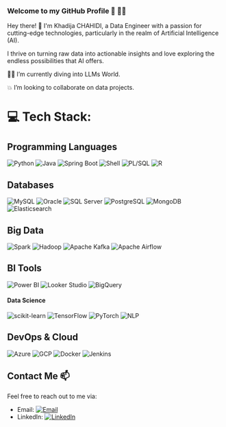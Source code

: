 ### Welcome to my GitHub Profile 👋 👩‍💻

Hey there! 👋 I'm Khadija CHAHIDI, a Data Engineer with a passion for cutting-edge technologies, particularly in the realm of Artificial Intelligence (AI).

I thrive on turning raw data into actionable insights and love exploring the endless possibilities that AI offers.

👩‍💻 I’m currently diving into LLMs World.

💥 I’m looking to collaborate on data projects.

# 💻 Tech Stack:

## Programming Languages
![Python](https://img.shields.io/badge/Python-3670A0?style=flat-square&logo=python&logoColor=ffdd54) 
![Java](https://img.shields.io/badge/Java-%23ED8B00.svg?style=flat-square&logo=java&logoColor=white) 
![Spring Boot](https://img.shields.io/badge/Spring%20Boot-6DB33F?style=flat-square&logo=spring&logoColor=white) 
![Shell](https://img.shields.io/badge/Shell-%231DAF00.svg?style=flat-square&logo=gnu-bash&logoColor=white) 
![PL/SQL](https://img.shields.io/badge/PL/SQL-F80000?style=flat-square&logo=oracle&logoColor=white) 
![R](https://img.shields.io/badge/R-276DC3?style=flat-square&logo=r&logoColor=white)

## Databases
![MySQL](https://img.shields.io/badge/MySQL-4479A1?style=flat-square&logo=mysql&logoColor=white) 
![Oracle](https://img.shields.io/badge/Oracle-F80000?style=flat-square&logo=oracle&logoColor=white) 
![SQL Server](https://img.shields.io/badge/SQL%20Server-CC2927?style=flat-square&logo=microsoft-sql-server&logoColor=white) 
![PostgreSQL](https://img.shields.io/badge/PostgreSQL-%23316192.svg?style=flat-square&logo=postgresql&logoColor=white) 
![MongoDB](https://img.shields.io/badge/MongoDB-47A248?style=flat-square&logo=mongodb&logoColor=white) 
![Elasticsearch](https://img.shields.io/badge/Elasticsearch-005571?style=flat-square&logo=elasticsearch&logoColor=white)

## Big Data
![Spark](https://img.shields.io/badge/Apache%20Spark-E25A1C.svg?style=flat-square&logo=apache-spark&logoColor=white) 
![Hadoop](https://img.shields.io/badge/Apache%20Hadoop-66CCFF.svg?style=flat-square&logo=apache-hadoop&logoColor=black) 
![Apache Kafka](https://img.shields.io/badge/Apache%20Kafka-231F20.svg?style=flat-square&logo=apache-kafka&logoColor=white) 
![Apache Airflow](https://img.shields.io/badge/Apache%20Airflow-017CEE?style=flat-square&logo=apache-airflow&logoColor=white)

## BI Tools
![Power BI](https://img.shields.io/badge/Power%20BI-F2C811?style=flat-square&logo=power%20bi&logoColor=black) 
![Looker Studio](https://img.shields.io/badge/Looker%20Studio-5A2D3A?style=flat-square&logo=google&logoColor=white) 
![BigQuery](https://img.shields.io/badge/BigQuery-4285F4?style=flat-square&logo=google-cloud&logoColor=white)

#### Data Science
![scikit-learn](https://img.shields.io/badge/scikit--learn-%23F7931E.svg?style=flat-square&logo=scikit-learn&logoColor=white) 
![TensorFlow](https://img.shields.io/badge/TensorFlow-FF6F61?style=flat-square&logo=tensorflow&logoColor=white) 
![PyTorch](https://img.shields.io/badge/PyTorch-EE4C2C?style=flat-square&logo=pytorch&logoColor=white) 
![NLP](https://img.shields.io/badge/NLP-6B8E23?style=flat-square&logo=natural-language-processing&logoColor=white)

## DevOps & Cloud
![Azure](https://img.shields.io/badge/Azure-0078D4?style=flat-square&logo=microsoft-azure&logoColor=white) 
![GCP](https://img.shields.io/badge/GCP-4285F4?style=flat-square&logo=google-cloud&logoColor=white) 
![Docker](https://img.shields.io/badge/Docker-2496ED?style=flat-square&logo=docker&logoColor=white) 
![Jenkins](https://img.shields.io/badge/Jenkins-D24939?style=flat-square&logo=jenkins&logoColor=white) 


## Contact Me 📫

Feel free to reach out to me via:

- Email: [![Email](https://img.shields.io/badge/-Gmail-D14836?style=flat-square&logo=Gmail&logoColor=white)](mailto:khd.chahidi@gmail.com)
- LinkedIn: [![LinkedIn](https://img.shields.io/badge/-LinkedIn-0077B5?style=flat-square&logo=LinkedIn&logoColor=white)](https://www.linkedin.com/in/khadija-chahidi-9a0738197/)






